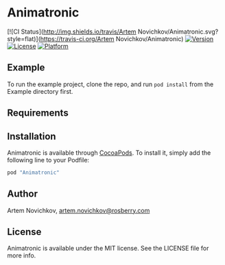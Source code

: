 # Animatronic

[![CI Status](http://img.shields.io/travis/Artem Novichkov/Animatronic.svg?style=flat)](https://travis-ci.org/Artem Novichkov/Animatronic)
[![Version](https://img.shields.io/cocoapods/v/Animatronic.svg?style=flat)](http://cocoapods.org/pods/Animatronic)
[![License](https://img.shields.io/cocoapods/l/Animatronic.svg?style=flat)](http://cocoapods.org/pods/Animatronic)
[![Platform](https://img.shields.io/cocoapods/p/Animatronic.svg?style=flat)](http://cocoapods.org/pods/Animatronic)

## Example

To run the example project, clone the repo, and run `pod install` from the Example directory first.

## Requirements

## Installation

Animatronic is available through [CocoaPods](http://cocoapods.org). To install
it, simply add the following line to your Podfile:

```ruby
pod "Animatronic"
```

## Author

Artem Novichkov, artem.novichkov@rosberry.com

## License

Animatronic is available under the MIT license. See the LICENSE file for more info.

